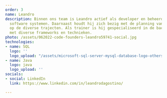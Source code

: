 ```yaml
---
order: 3
name: Leandro
description: Binnen ons team is Leandro actief als developer en beheerder van onze
  software systemen. Daarnaast houdt hij zich bezig met de planning van de docenten
  op de diverse trajecten. Als trainer is hij gespecialiseerd in de backend en werkt
  met diverse frameworks en technieken.
photo: /assets/062022-code-founders-leandro59741-social.jpg
technologies:
- name: SQL
  logo: ''
  logo_upload: "/assets/microsoft-sql-server-mysql-database-logo-others-small.png"
- name: Java
  logo: java
  logo_upload: ''
socials:
- social: LinkedIn
  link: https://www.linkedin.com/in/leandrodagostino/

---
```

